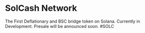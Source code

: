 # SolCash Network
The First Deflationary and BSC bridge token on Solana. Currently in Development. Presale will be announced soon. #SOLC
